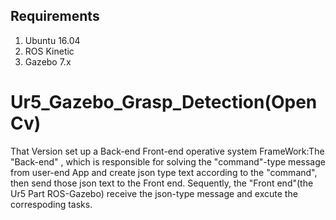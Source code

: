 ## Requirements

1. Ubuntu 16.04
2. ROS Kinetic
3. Gazebo 7.x


# Ur5_Gazebo_Grasp_Detection(OpenCv)
That Version set up a Back-end Front-end operative system FrameWork:The "Back-end" , which is responsible for solving the "command"-type message from user-end App and create json type text according to the "command", then send those json text to the Front end. Sequently, the "Front end"(the Ur5 Part ROS-Gazebo) receive the json-type message and excute the correspoding tasks.
